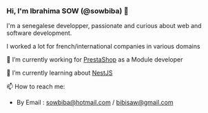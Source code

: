 ### Hi, I'm Ibrahima SOW (@sowbiba) 👋

<!--
**sowbiba/sowbiba** is a ✨ _special_ ✨ repository because its `README.md` (this file) appears on your GitHub profile.
-->
I'm a senegalese developper, passionate and curious about web and software development.

I worked a lot for french/international companies in various domains

🔭 I’m currently working for [PrestaShop](https://github.com/PrestaShop) as a Module developer

🌱 I’m currently learning about [NestJS](https://nestjs.com/)

📫 How to reach me:
- By Email : [sowbiba@hotmail.com](mailto:sowbiba@hotmail.com) /  [bibisaw@gmail.com](mailto:bibisaw@gmail.com)

